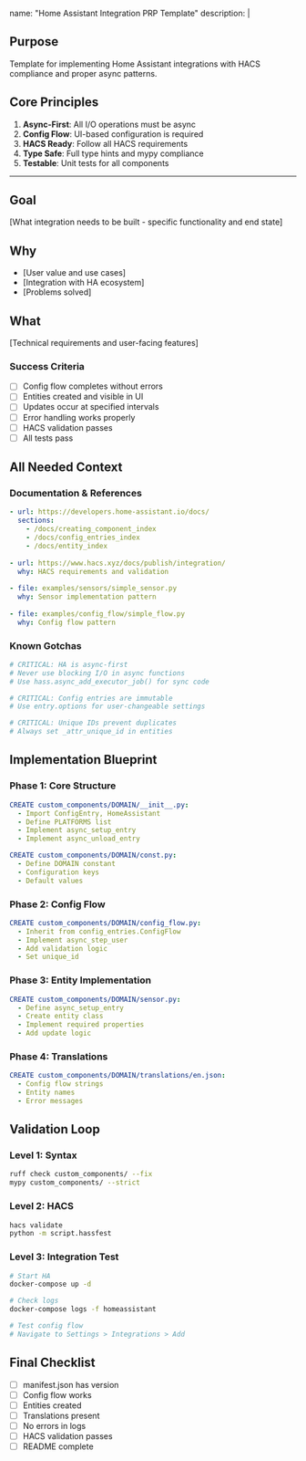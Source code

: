 name: "Home Assistant Integration PRP Template"
description: |

## Purpose
Template for implementing Home Assistant integrations with HACS compliance and proper async patterns.

## Core Principles
1. **Async-First**: All I/O operations must be async
2. **Config Flow**: UI-based configuration is required
3. **HACS Ready**: Follow all HACS requirements
4. **Type Safe**: Full type hints and mypy compliance
5. **Testable**: Unit tests for all components

---

## Goal
[What integration needs to be built - specific functionality and end state]

## Why
- [User value and use cases]
- [Integration with HA ecosystem]
- [Problems solved]

## What
[Technical requirements and user-facing features]

### Success Criteria
- [ ] Config flow completes without errors
- [ ] Entities created and visible in UI
- [ ] Updates occur at specified intervals
- [ ] Error handling works properly
- [ ] HACS validation passes
- [ ] All tests pass

## All Needed Context

### Documentation & References
```yaml
- url: https://developers.home-assistant.io/docs/
  sections: 
    - /docs/creating_component_index
    - /docs/config_entries_index
    - /docs/entity_index
    
- url: https://www.hacs.xyz/docs/publish/integration/
  why: HACS requirements and validation
  
- file: examples/sensors/simple_sensor.py
  why: Sensor implementation pattern
  
- file: examples/config_flow/simple_flow.py
  why: Config flow pattern
```

### Known Gotchas
```python
# CRITICAL: HA is async-first
# Never use blocking I/O in async functions
# Use hass.async_add_executor_job() for sync code

# CRITICAL: Config entries are immutable
# Use entry.options for user-changeable settings

# CRITICAL: Unique IDs prevent duplicates
# Always set _attr_unique_id in entities
```

## Implementation Blueprint

### Phase 1: Core Structure
```yaml
CREATE custom_components/DOMAIN/__init__.py:
  - Import ConfigEntry, HomeAssistant
  - Define PLATFORMS list
  - Implement async_setup_entry
  - Implement async_unload_entry

CREATE custom_components/DOMAIN/const.py:
  - Define DOMAIN constant
  - Configuration keys
  - Default values
```

### Phase 2: Config Flow
```yaml
CREATE custom_components/DOMAIN/config_flow.py:
  - Inherit from config_entries.ConfigFlow
  - Implement async_step_user
  - Add validation logic
  - Set unique_id
```

### Phase 3: Entity Implementation
```yaml
CREATE custom_components/DOMAIN/sensor.py:
  - Define async_setup_entry
  - Create entity class
  - Implement required properties
  - Add update logic
```

### Phase 4: Translations
```yaml
CREATE custom_components/DOMAIN/translations/en.json:
  - Config flow strings
  - Entity names
  - Error messages
```

## Validation Loop

### Level 1: Syntax
```bash
ruff check custom_components/ --fix
mypy custom_components/ --strict
```

### Level 2: HACS
```bash
hacs validate
python -m script.hassfest
```

### Level 3: Integration Test
```bash
# Start HA
docker-compose up -d

# Check logs
docker-compose logs -f homeassistant

# Test config flow
# Navigate to Settings > Integrations > Add
```

## Final Checklist
- [ ] manifest.json has version
- [ ] Config flow works
- [ ] Entities created
- [ ] Translations present
- [ ] No errors in logs
- [ ] HACS validation passes
- [ ] README complete
